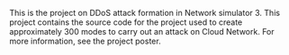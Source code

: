 This is the project on DDoS attack formation in Network simulator 3.
This project contains the source code for the project used to create approximately 300 modes to carry out an attack on Cloud Network. 
For more information, see the project poster.
